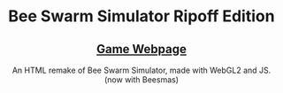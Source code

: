 <div align="center">

# Bee Swarm Simulator Ripoff Edition

## [Game Webpage](https://dddatt.github.io/bss)

An HTML remake of Bee Swarm Simulator, made with WebGL2 and JS. (now with Beesmas)

</div>
